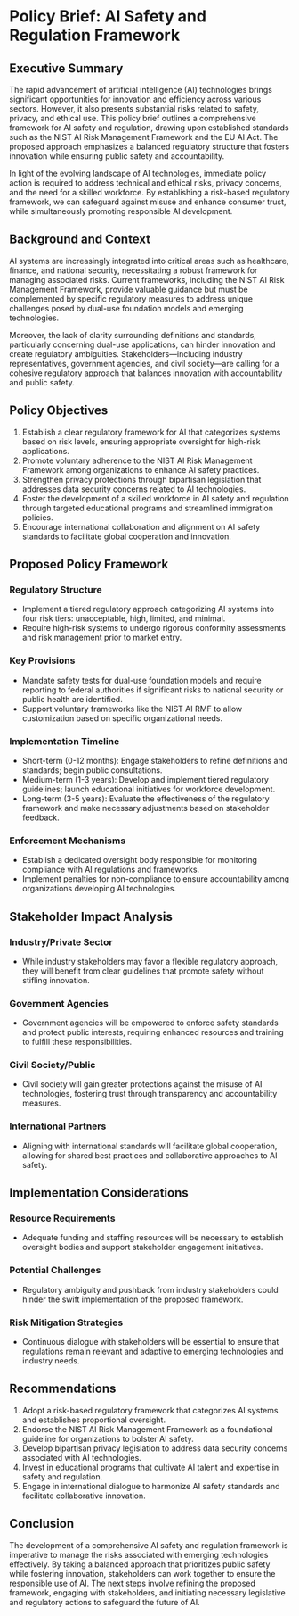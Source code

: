 # Policy Brief: AI Safety and Regulation Framework

## Executive Summary
The rapid advancement of artificial intelligence (AI) technologies brings significant opportunities for innovation and efficiency across various sectors. However, it also presents substantial risks related to safety, privacy, and ethical use. This policy brief outlines a comprehensive framework for AI safety and regulation, drawing upon established standards such as the NIST AI Risk Management Framework and the EU AI Act. The proposed approach emphasizes a balanced regulatory structure that fosters innovation while ensuring public safety and accountability.

In light of the evolving landscape of AI technologies, immediate policy action is required to address technical and ethical risks, privacy concerns, and the need for a skilled workforce. By establishing a risk-based regulatory framework, we can safeguard against misuse and enhance consumer trust, while simultaneously promoting responsible AI development.

## Background and Context
AI systems are increasingly integrated into critical areas such as healthcare, finance, and national security, necessitating a robust framework for managing associated risks. Current frameworks, including the NIST AI Risk Management Framework, provide valuable guidance but must be complemented by specific regulatory measures to address unique challenges posed by dual-use foundation models and emerging technologies.

Moreover, the lack of clarity surrounding definitions and standards, particularly concerning dual-use applications, can hinder innovation and create regulatory ambiguities. Stakeholders—including industry representatives, government agencies, and civil society—are calling for a cohesive regulatory approach that balances innovation with accountability and public safety.

## Policy Objectives
1. Establish a clear regulatory framework for AI that categorizes systems based on risk levels, ensuring appropriate oversight for high-risk applications.
2. Promote voluntary adherence to the NIST AI Risk Management Framework among organizations to enhance AI safety practices.
3. Strengthen privacy protections through bipartisan legislation that addresses data security concerns related to AI technologies.
4. Foster the development of a skilled workforce in AI safety and regulation through targeted educational programs and streamlined immigration policies.
5. Encourage international collaboration and alignment on AI safety standards to facilitate global cooperation and innovation.

## Proposed Policy Framework
### Regulatory Structure
- Implement a tiered regulatory approach categorizing AI systems into four risk tiers: unacceptable, high, limited, and minimal.
- Require high-risk systems to undergo rigorous conformity assessments and risk management prior to market entry.

### Key Provisions
- Mandate safety tests for dual-use foundation models and require reporting to federal authorities if significant risks to national security or public health are identified.
- Support voluntary frameworks like the NIST AI RMF to allow customization based on specific organizational needs.

### Implementation Timeline
- Short-term (0-12 months): Engage stakeholders to refine definitions and standards; begin public consultations.
- Medium-term (1-3 years): Develop and implement tiered regulatory guidelines; launch educational initiatives for workforce development.
- Long-term (3-5 years): Evaluate the effectiveness of the regulatory framework and make necessary adjustments based on stakeholder feedback.

### Enforcement Mechanisms
- Establish a dedicated oversight body responsible for monitoring compliance with AI regulations and frameworks.
- Implement penalties for non-compliance to ensure accountability among organizations developing AI technologies.

## Stakeholder Impact Analysis
### Industry/Private Sector
- While industry stakeholders may favor a flexible regulatory approach, they will benefit from clear guidelines that promote safety without stifling innovation.
  
### Government Agencies
- Government agencies will be empowered to enforce safety standards and protect public interests, requiring enhanced resources and training to fulfill these responsibilities.

### Civil Society/Public
- Civil society will gain greater protections against the misuse of AI technologies, fostering trust through transparency and accountability measures.

### International Partners
- Aligning with international standards will facilitate global cooperation, allowing for shared best practices and collaborative approaches to AI safety.

## Implementation Considerations
### Resource Requirements
- Adequate funding and staffing resources will be necessary to establish oversight bodies and support stakeholder engagement initiatives.

### Potential Challenges
- Regulatory ambiguity and pushback from industry stakeholders could hinder the swift implementation of the proposed framework.
  
### Risk Mitigation Strategies
- Continuous dialogue with stakeholders will be essential to ensure that regulations remain relevant and adaptive to emerging technologies and industry needs.

## Recommendations
1. Adopt a risk-based regulatory framework that categorizes AI systems and establishes proportional oversight.
2. Endorse the NIST AI Risk Management Framework as a foundational guideline for organizations to bolster AI safety.
3. Develop bipartisan privacy legislation to address data security concerns associated with AI technologies.
4. Invest in educational programs that cultivate AI talent and expertise in safety and regulation.
5. Engage in international dialogue to harmonize AI safety standards and facilitate collaborative innovation.

## Conclusion
The development of a comprehensive AI safety and regulation framework is imperative to manage the risks associated with emerging technologies effectively. By taking a balanced approach that prioritizes public safety while fostering innovation, stakeholders can work together to ensure the responsible use of AI. The next steps involve refining the proposed framework, engaging with stakeholders, and initiating necessary legislative and regulatory actions to safeguard the future of AI.